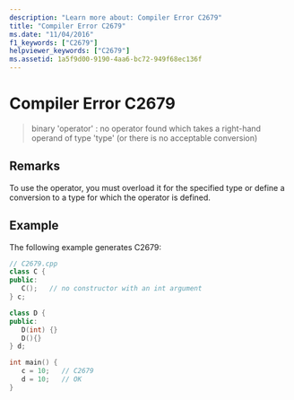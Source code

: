 ```yaml
---
description: "Learn more about: Compiler Error C2679"
title: "Compiler Error C2679"
ms.date: "11/04/2016"
f1_keywords: ["C2679"]
helpviewer_keywords: ["C2679"]
ms.assetid: 1a5f9d00-9190-4aa6-bc72-949f68ec136f
---
```

# Compiler Error C2679

> binary 'operator' : no operator found which takes a right-hand operand of type 'type' (or there is no acceptable conversion)

## Remarks

To use the operator, you must overload it for the specified type or define a conversion to a type for which the operator is defined.

## Example

The following example generates C2679:

```cpp
// C2679.cpp
class C {
public:
   C();   // no constructor with an int argument
} c;

class D {
public:
   D(int) {}
   D(){}
} d;

int main() {
   c = 10;   // C2679
   d = 10;   // OK
}
```
